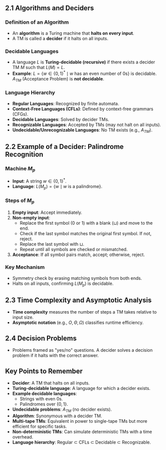 ## 2.1 Algorithms and Deciders

### Definition of an Algorithm

- An **algorithm** is a Turing machine that **halts on every input**.
- A TM is called a **decider** if it halts on all inputs.

### Decidable Languages

- A language $L$ is **Turing-decidable (recursive)** if there exists a decider TM $M$ such that $L(M) = L$.
- **Example**:
  $L = \{ w \in \{0,1\}^* \mid w \text{ has an even number of 0s} \}$ is decidable.
  $A_{TM}$ (Acceptance Problem) is **not decidable**.

### Language Hierarchy

- **Regular Languages**: Recognized by finite automata.
- **Context-Free Languages (CFLs)**: Defined by context-free grammars (CFGs).
- **Decidable Languages**: Solved by decider TMs.
- **Recognizable Languages**: Accepted by TMs (may not halt on all inputs).
- **Undecidable/Unrecognizable Languages**: No TM exists (e.g., $A_{TM}$).

## 2.2 Example of a Decider: Palindrome Recognition

### Machine $M_p$

- **Input**: A string $w \in \{0,1\}^*$.
- **Language**: $L(M_p) = \{ w \mid w \text{ is a palindrome} \}$.

### Steps of $M_p$

1. **Empty input**: Accept immediately.
2. **Non-empty input**:
   - Replace the first symbol (0 or 1) with a blank ($\sqcup$) and move to the end.
   - Check if the last symbol matches the original first symbol. If not, reject.
   - Replace the last symbol with $\sqcup$.
   - Repeat until all symbols are checked or mismatched.
3. **Acceptance**: If all symbol pairs match, accept; otherwise, reject.

### Key Mechanism

- Symmetry check by erasing matching symbols from both ends.
- Halts on all inputs, confirming $L(M_p)$ is decidable.

## 2.3 Time Complexity and Asymptotic Analysis

- **Time complexity** measures the number of steps a TM takes relative to input size.
- **Asymptotic notation** (e.g., $O, \Theta, \Omega$) classifies runtime efficiency.

## 2.4 Decision Problems

- Problems framed as "yes/no" questions. A decider solves a decision problem if it halts with the correct answer.

## Key Points to Remember

- **Decider**: A TM that halts on all inputs.
- **Turing-decidable language**: A language for which a decider exists.
- **Example decidable languages**:
  - Strings with even 0s.
  - Palindromes over $\{0,1\}$.
- **Undecidable problems**: $A_{TM}$ (no decider exists).
- **Algorithm**: Synonymous with a decider TM.
- **Multi-tape TMs**: Equivalent in power to single-tape TMs but more efficient for specific tasks.
- **Non-deterministic TMs**: Can simulate deterministic TMs with a time overhead.
- **Language hierarchy**: Regular ⊂ CFLs ⊂ Decidable ⊂ Recognizable.

